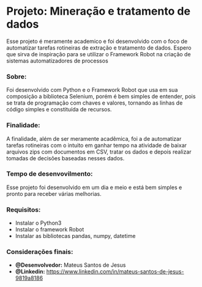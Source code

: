 # Projeto: Mineração e tratamento de dados

Esse projeto é meramente academico e foi desenvolvido com o foco de automatizar tarefas rotineiras de extração e tratamento de dados. Espero que sirva de inspiração para se utilizar o Framework Robot na criação de sistemas automatizadores de processos

### Sobre:
Foi desenvolvido com Python e o Framework Robot que usa em sua composição a biblioteca Selenium, porém é bem simples de entender, pois se trata de programação com chaves e valores, tornando as linhas de código simples e constituída de recursos.

### Finalidade:
A finalidade, além de ser meramente acadêmica, foi a de automatizar tarefas rotineiras com o intuito em ganhar tempo na atividade de baixar arquivos zips com documentos em CSV, tratar os dados e depois realizar tomadas de decisões baseadas nesses dados.

### Tempo de desenvovilmento:
Esse projeto foi desenvolvido em um dia e meio e está bem simples e pronto para receber várias melhorias.

### Requisitos:
- Instalar o Python3
- Instalar o framework Robot 
- Instalar as bibliotecas pandas, numpy, datetime 

### Considerações finais:
- **@Desenvolvedor:** Mateus Santos de Jesus
- **@Linkedin:** https://www.linkedin.com/in/mateus-santos-de-jesus-9819a8186
